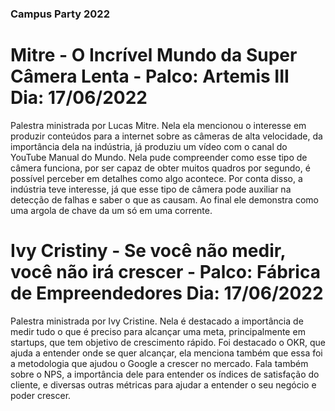 ### Campus Party 2022

# Mitre - O Incrível Mundo da Super Câmera Lenta - Palco: Artemis III Dia: 17/06/2022

Palestra ministrada por Lucas Mitre. Nela ela mencionou o interesse em produzir conteúdos para a internet sobre as câmeras de alta velocidade, da importância dela na indústria, já produziu um vídeo com o canal do YouTube Manual do Mundo. Nela pude compreender como esse tipo de câmera funciona, por ser capaz de obter muitos quadros por segundo, é possível perceber em detalhes como algo acontece. Por conta disso, a indústria teve interesse, já que esse tipo de câmera pode auxiliar na detecção de falhas e saber o que as causam. Ao final ele demonstra como uma argola de chave da um só em uma corrente.

# Ivy Cristiny - Se você não medir, você não irá crescer - Palco: Fábrica de Empreendedores Dia: 17/06/2022
Palestra ministrada por Ivy Cristine. Nela é destacado a importância de medir tudo o que é preciso para alcançar uma meta, principalmente em startups, que tem objetivo de crescimento rápido. Foi destacado o OKR, que ajuda a entender onde se quer alcançar, ela menciona também que essa foi a metodologia que ajudou o Google a crescer no mercado. Fala também sobre o NPS, a importância dele para entender os índices de satisfação do cliente, e diversas outras métricas para ajudar a entender o seu negócio e poder crescer.
